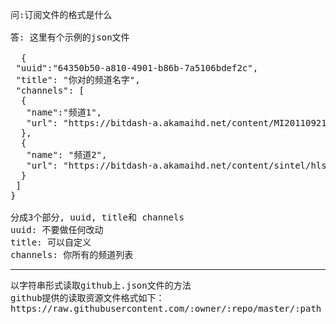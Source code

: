 <pre>
问:订阅文件的格式是什么

答: 这里有个示例的json文件
 
  {
 "uuid":"64350b50-a810-4901-b86b-7a5106bdef2c",
 "title": "你对的频道名字",
 "channels": [
  {
   "name":"频道1",
   "url": "https://bitdash-a.akamaihd.net/content/MI201109210084_1/m3u8s/f08e80da-bf1d-4e3d-8899-f0f6155f6efa.m3u8"
  },
  {
   "name": "频道2",
   "url": "https://bitdash-a.akamaihd.net/content/sintel/hls/playlist.m3u8"
  }
 ]
}
  
分成3个部分, uuid, title和 channels
uuid: 不要做任何改动
title: 可以自定义
channels: 你所有的频道列表
</pre>

<hr/>

<pre>
以字符串形式读取github上.json文件的方法
github提供的读取资源文件格式如下：
https://raw.githubusercontent.com/:owner/:repo/master/:path
</pre>
